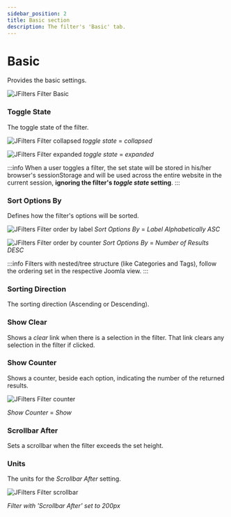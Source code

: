 ```yaml
---
sidebar_position: 2
title: Basic section
description: The filter's 'Basic' tab.
---
```


# Basic

Provides the basic settings.

![JFilters Filter Basic](/img/component/filter-basic.png)

### Toggle State
The toggle state of the filter.

![JFilters Filter collapsed](/img/component/filter-basic-collapsed.png)
*toggle state* = *collapsed*

![JFilters Filter expanded](/img/component/filter-basic-expanded.png)
*toggle state* = *expanded*


:::info
When a user toggles a filter, the set state will be stored in his/her browser's sessionStorage and will be used across the entire website in the current session, **ignoring the filter's *toggle state* setting**.
:::

### Sort Options By
Defines how the filter's options will be sorted.

![JFilters Filter order by label](/img/component/filter-basic-order_by_label.png)
*Sort Options By* = *Label Alphabetically ASC*

![JFilters Filter order by counter](/img/component/filter-basic-order_by_counter.png)
*Sort Options By* = *Number of Results DESC*

:::info
Filters with nested/tree structure (like Categories and Tags), follow the ordering set in the respective Joomla view.
:::

### Sorting Direction
The sorting direction (Ascending or Descending).

### Show Clear
Shows a *clear* link when there is a selection in the filter. That link clears any selection in the filter if clicked.

###  Show Counter
Shows a counter, beside each option, indicating the number of the returned results.

![JFilters Filter counter](/img/component/filter-basic-counter.png)

*Show Counter* = *Show*

### Scrollbar After
Sets a scrollbar when the filter exceeds the set height.

### Units
The units for the *Scrollbar After* setting.

![JFilters Filter scrollbar](/img/component/filter-basic-scrollbar-after.png)

*Filter with 'Scrollbar After' set to 200px*